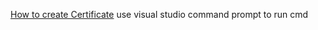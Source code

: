 
[How to create Certificate](https://learn.microsoft.com/en-us/windows-hardware/drivers/install/creating-test-certificates)
use visual studio command prompt to run cmd